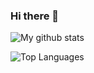 ### Hi there 👋

![My github stats](https://github-readme-stats.vercel.app/api?username=alexleybourne&count_private=true&theme=github_dark&show_icons=true&hide=prs,issues,contribs)

![Top Languages](https://github-readme-stats.vercel.app/api/top-langs/?username=alexleybourne&layout=compact&theme=github_dark&count_private=true)

<!--
**alexleybourne/alexleybourne** is a ✨ _special_ ✨ repository because its `README.md` (this file) appears on your GitHub profile.

Here are some ideas to get you started:

- 🔭 I’m currently working on ...
- 🌱 I’m currently learning ...
- 👯 I’m looking to collaborate on ...
- 🤔 I’m looking for help with ...
- 💬 Ask me about ...
- 📫 How to reach me: ...
- 😄 Pronouns: ...
- ⚡ Fun fact: ...
-->
